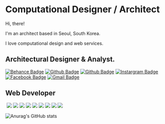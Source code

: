 Computational Designer / Architect
=============
Hi, there!

I'm an architect based in Seoul, South Korea.

I love computational design and web services.

Architectural Designer & Analyst.
-------------
[![Behance Badge](https://img.shields.io/badge/Portfolio-black?style=flat-square&logo=behance&logoColor=white&link=https://www.behance.net/gallery/127420305/Portfolio-2018-2021)](https://www.behance.net/gallery/127420305/Portfolio-2018-2021)
[![Github Badge](http://img.shields.io/badge/Github-black?style=flat-square&logo=github&link=https://github.com/hooooooooooooon)](https://github.com/hooooooooooooon)
[![Github Badge](http://img.shields.io/badge/YouTube-FF0000?style=flat-square&logo=YouTube&link=https://www.youtube.com/watch?v=gIoRrtNMwlo)](https://www.youtube.com/watch?v=gIoRrtNMwlo)
[![Instargram Badge](https://img.shields.io/badge/Instagram-blueviolet?style=flat-square&logo=instagram&logoColor=white&link=https://www.instagram.com/hoooooooonie)](https://www.instagram.com/hoooooooonie)
[![Facebook Badge](https://img.shields.io/badge/Facebook-1877f2?style=flat-square&logo=facebook&logoColor=white&link=https://www.facebook.com/douglas920106)](https://www.facebook.com/douglas920106)
[![Gmail Badge](https://img.shields.io/badge/Gmail-d14836?style=flat-square&logo=Gmail&logoColor=white&link=mailto:douglaskim91@gmail.com)](mailto:douglaskim91@gmail.com)


Web Developer
-------------
![]()
<img src="https://img.shields.io/badge/Git-F05032?style=flat-square&logo=Git&logoColor=white"/>
<img src="https://img.shields.io/badge/JavaScript-F7DF1E?style=flat-square&logo=JavaScript&logoColor=white"/>
<img src="https://img.shields.io/badge/Python-3776AB?style=flat-square&logo=Python&logoColor=white"/>
<img src="https://img.shields.io/badge/Django-092E20?style=flat-square&logo=Django&logoColor=white"/>
<img src="https://img.shields.io/badge/NestJS-E0234E?style=flat-square&logo=NestJS&logoColor=white"/>
<img src="https://img.shields.io/badge/GraphQL-E10098?style=flat-square&logo=GraphQL&logoColor=white"/>
<img src="https://img.shields.io/badge/Sass-CC6699?style=flat-square&logo=Sass&logoColor=white"/>
<img src="https://img.shields.io/badge/gulp-CF4647?style=flat-square&logo=gulp&logoColor=white"/>
<img src="https://img.shields.io/badge/Tailwind CSS-38B2AC?style=flat-square&logo=Tailwind CSS&logoColor=white"/>

![Anurag's GitHub stats](https://github-readme-stats.vercel.app/api?username=hooooooooooooon&hide_title=true&show_icons=true&include_all_commits=true&count_private=true&theme=solarized-dark)
